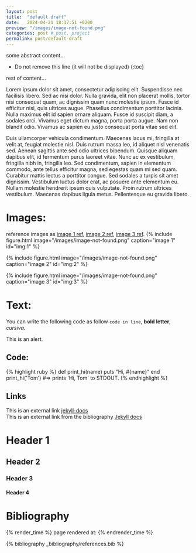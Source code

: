 ```yaml
---
layout: post
title:  "default draft"
date:   2024-04-21 18:17:51 +0200
preview: "/images/image-not-found.png"
categories: post # post, project
permalink: post/default-draft
---
```


some abstract content...
<!-- end-abstract -->


<!-- index -->
* Do not remove this line (it will not be displayed)
{:toc}

rest of content...

Lorem ipsum dolor sit amet, consectetur adipiscing elit. Suspendisse nec facilisis libero. Sed ac nisi dolor. Nulla gravida, elit non placerat mollis, tortor nisi consequat quam, ac dignissim quam nunc molestie ipsum. Fusce id efficitur nisi, quis ultrices augue. Phasellus condimentum porttitor lacinia. Nulla maximus elit id sapien ornare aliquam. Fusce id suscipit diam, a sodales orci. Vivamus eget dictum magna, porta porta augue. Nam non blandit odio. Vivamus ac sapien eu justo consequat porta vitae sed elit.

Duis ullamcorper vehicula condimentum. Maecenas lacus mi, fringilla at velit at, feugiat molestie nisl. Duis rutrum massa leo, id aliquet nisl venenatis sed. Aenean sagittis ante sed odio ultrices bibendum. Quisque aliquam dapibus elit, id fermentum purus laoreet vitae. Nunc ac ex vestibulum, fringilla nibh in, fringilla leo. Sed condimentum, sapien in elementum commodo, ante tellus efficitur magna, sed egestas quam mi sed quam. Curabitur mattis lectus a porttitor congue. Sed sodales a turpis sit amet dignissim. Vestibulum luctus dolor erat, ac posuere ante elementum eu. Nullam molestie hendrerit ipsum quis vulputate. Proin rutrum ultrices vestibulum. Maecenas dapibus ligula metus. Pellentesque eu gravida libero. 

# Images:
reference images as [image 1 ref](#img:1), [image 2 ref](#img:2), [image 3 ref](#img:3). 
{% include figure.html image="/images/image-not-found.png" 
    caption="image 1" 
    id="img:1"
%}

{% include figure.html image="/images/image-not-found.png" 
    caption="image 2" 
    id="img:2"
%}

{% include figure.html image="/images/image-not-found.png" 
    caption="image 3" 
    id="img:3"
%}

# Text:
You can write the following code as follow  `code in line`, **bold letter**, *cursiva*. 

<div class="alert alert-secondary" role="alert">
    This is an alert.
</div>

## Code:

{% highlight ruby %}
def print_hi(name)
  puts "Hi, #{name}"
end
print_hi('Tom')
#=> prints 'Hi, Tom' to STDOUT.
{% endhighlight %}

## Links
This is an external link [jekyll-docs](https://jekyllrb.com/docs/home)  
This is an external link from the bibliography [Jekyll docs][jekyll-docs]

[jekyll-docs]: https://jekyllrb.com/docs/home

# Header 1
## Header 2
### Header 3
#### Header 4

# Bibliography
{% render_time %}
page rendered at:
{% endrender_time %}

{% bibliography _bibliography/references.bib %}
